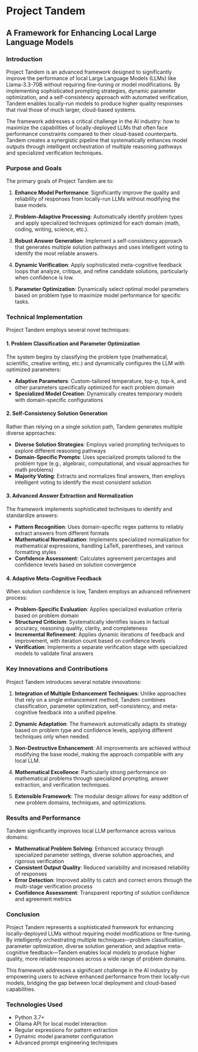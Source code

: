 # Project Tandem

## A Framework for Enhancing Local Large Language Models

### Introduction

Project Tandem is an advanced framework designed to significantly improve the performance of local Large Language Models (LLMs) like Llama-3.3-70B without requiring fine-tuning or model modifications. By implementing sophisticated prompting strategies, dynamic parameter optimization, and a self-consistency approach with automated verification, Tandem enables locally-run models to produce higher quality responses that rival those of much larger, cloud-based systems.

The framework addresses a critical challenge in the AI industry: how to maximize the capabilities of locally-deployed LLMs that often face performance constraints compared to their cloud-based counterparts. Tandem creates a synergistic pipeline that systematically enhances model outputs through intelligent orchestration of multiple reasoning pathways and specialized verification techniques.

### Purpose and Goals

The primary goals of Project Tandem are to:

1. **Enhance Model Performance**: Significantly improve the quality and reliability of responses from locally-run LLMs without modifying the base models.

2. **Problem-Adaptive Processing**: Automatically identify problem types and apply specialized techniques optimized for each domain (math, coding, writing, science, etc.).

3. **Robust Answer Generation**: Implement a self-consistency approach that generates multiple solution pathways and uses intelligent voting to identify the most reliable answers.

4. **Dynamic Verification**: Apply sophisticated meta-cognitive feedback loops that analyze, critique, and refine candidate solutions, particularly when confidence is low.

5. **Parameter Optimization**: Dynamically select optimal model parameters based on problem type to maximize model performance for specific tasks.

### Technical Implementation

Project Tandem employs several novel techniques:

#### 1. Problem Classification and Parameter Optimization

The system begins by classifying the problem type (mathematical, scientific, creative writing, etc.) and dynamically configures the LLM with optimized parameters:

- **Adaptive Parameters**: Custom-tailored temperature, top-p, top-k, and other parameters specifically optimized for each problem domain
- **Specialized Model Creation**: Dynamically creates temporary models with domain-specific configurations

#### 2. Self-Consistency Solution Generation

Rather than relying on a single solution path, Tandem generates multiple diverse approaches:

- **Diverse Solution Strategies**: Employs varied prompting techniques to explore different reasoning pathways
- **Domain-Specific Prompts**: Uses specialized prompts tailored to the problem type (e.g., algebraic, computational, and visual approaches for math problems)
- **Majority Voting**: Extracts and normalizes final answers, then employs intelligent voting to identify the most consistent solution

#### 3. Advanced Answer Extraction and Normalization

The framework implements sophisticated techniques to identify and standardize answers:

- **Pattern Recognition**: Uses domain-specific regex patterns to reliably extract answers from different formats
- **Mathematical Normalization**: Implements specialized normalization for mathematical expressions, handling LaTeX, parentheses, and various formatting styles
- **Confidence Assessment**: Calculates agreement percentages and confidence levels based on solution convergence

#### 4. Adaptive Meta-Cognitive Feedback

When solution confidence is low, Tandem employs an advanced refinement process:

- **Problem-Specific Evaluation**: Applies specialized evaluation criteria based on problem domain
- **Structured Criticism**: Systematically identifies issues in factual accuracy, reasoning quality, clarity, and completeness
- **Incremental Refinement**: Applies dynamic iterations of feedback and improvement, with iteration count based on confidence levels
- **Verification**: Implements a separate verification stage with specialized models to validate final answers

### Key Innovations and Contributions

Project Tandem introduces several notable innovations:

1. **Integration of Multiple Enhancement Techniques**: Unlike approaches that rely on a single enhancement method, Tandem combines classification, parameter optimization, self-consistency, and meta-cognitive feedback into a unified pipeline.

2. **Dynamic Adaptation**: The framework automatically adapts its strategy based on problem type and confidence levels, applying different techniques only when needed.

3. **Non-Destructive Enhancement**: All improvements are achieved without modifying the base model, making the approach compatible with any local LLM.

4. **Mathematical Excellence**: Particularly strong performance on mathematical problems through specialized prompting, answer extraction, and verification techniques.

5. **Extensible Framework**: The modular design allows for easy addition of new problem domains, techniques, and optimizations.

### Results and Performance

Tandem significantly improves local LLM performance across various domains:

- **Mathematical Problem Solving**: Enhanced accuracy through specialized parameter settings, diverse solution approaches, and rigorous verification
- **Consistent Output Quality**: Reduced variability and increased reliability of responses
- **Error Detection**: Improved ability to catch and correct errors through the multi-stage verification process
- **Confidence Assessment**: Transparent reporting of solution confidence and agreement metrics

### Conclusion

Project Tandem represents a sophisticated framework for enhancing locally-deployed LLMs without requiring model modifications or fine-tuning. By intelligently orchestrating multiple techniques—problem classification, parameter optimization, diverse solution generation, and adaptive meta-cognitive feedback—Tandem enables local models to produce higher quality, more reliable responses across a wide range of problem domains.

This framework addresses a significant challenge in the AI industry by empowering users to achieve enhanced performance from their locally-run models, bridging the gap between local deployment and cloud-based capabilities.

### Technologies Used

- Python 3.7+
- Ollama API for local model interaction
- Regular expressions for pattern extraction
- Dynamic model parameter configuration
- Advanced prompt engineering techniques